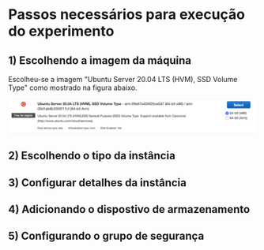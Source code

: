 # Passos necessários para execução do experimento

## 1) Escolhendo a imagem da máquina

Escolheu-se a imagem "Ubuntu Server 20.04 LTS (HVM), SSD Volume Type" como mostrado na figura abaixo.

![Figura 1](./screenshots/imagem.png)


## 2) Escolhendo o tipo da instância

## 3) Configurar detalhes da instância

## 4) Adicionando o dispostivo de armazenamento

## 5) Configurando o grupo de segurança
